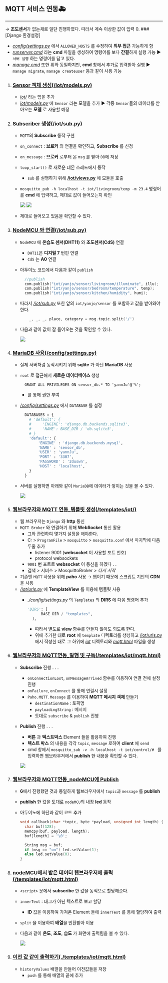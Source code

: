 ## MQTT 서비스 연동🚑
---
→ **조도센서**가 없는채로 일단 진행하였다. 따라서 계속 이상한 값이 입력
0. ### [Django 환경설정]
   - *[config/settings.py](./config/settings.py)*  에서 `ALLOWED_HOSTS` 를 수정하여 **외부 접근** 가능하게 함
   - *[runserver.cmd](./runserver.cmd)* 라는 **cmd** 파일을 생성하여 명령어를 보다 **간결**하게 실행 가능 ▶ `서버 실행` 하는 명령어를 담고 있다.
   - *[manage.cmd](./manage.cmd)* 또한 위와 동일하지만, **cmd** 창에서 추가로 입력받아 실행 ▶ `manage migrate`, `manage createuser` 등과 같이 사용 가능
1.  ### [Sensor 객체 생성(/iot/models.py)](./iot/models.py)
    - *[iot/](./iot/)* 라는 앱을 추가
    - *[iot/models.py](./iot/models.py)* 에 `Sensor` 라는 모델을 추가 ▶ 각종 `Sensor`들의 데이터를 받아오는 **모델** 로 사용할 예정
2.  ### [Subscriber 생성(/iot/sub.py)](./iot/sub.py)
    - `MQTT`의 **Subscribe** 동작 구현
    - `on_connect` : **브로커** 의 연결을 확인하고,   **Subscribe** 를 신청
    - `on_message` : **브로커** 로부터 온 `msg` 를 받아 `DB`에 저장 
    - `loop_start()` 로 새로운 데몬 스레드에서 동작
      - `sub` 를 실행하기 위해 **[/iot/views.py](./iot/views.py)** 에 모듈을 호출
    - `mosquitto_pub -h localhost -t iot/livingroom/temp -m 23.4` 명령어를 **cmd** 에 입력하고, 제대로 값이 들어오는지 확인

        ![](../img/img1.PNG)
        ![](../img/img2.PNG) 
    - 제대로 들어오고 있음을 확인할 수 있다.
3.  ### [NodeMCU 와 연결(/iot/sub.py)](./iot/sub.py)
    - `NodeMCU` 에 **온습도 센서(DHT11)**  와 **조도센서(CdS)**   연결
      - `DHT11`은 **디지털 7** 번핀 연결
      - `CdS` 는 **A0** 연결
    - 아두이노 코드에서 다음과 같이 `publish`
     
      ```c
        //publish
        com.publish("iot/yanjo/sensor/livingroom/illuminate", illu);
        com.publish("iot/yanjo/sensor/bedroom/temperature", temp);
        com.publish("iot/yanjo/sensor/kitchen/humidity", humi);
      ```  
    - 따라서 *[/iot/sub.py](./iot/sub.py)* 또한 앞의 `iot/yanjo/sensor` 를 포함하고 값을 받아와야 한다.

        ```c
            _, _, _, place, category = msg.topic.split('/') 
        ```
    - 다음과 같이 값이 잘 들어오는 것을 확인할 수 있다. 

        ![](../img/img3.PNG)
4.  ### [MariaDB 사용(/config/settings.py)](/config/settings.py)
    - 실제 서버처럼 동작시키기 위해 **sqlite** 가 아닌 **MariaDB** 사용
    - `root` 로 접근해서 **새로운 데이터베이스**  생성
      
      ```mysql
        GRANT ALL PRIVILEGES ON sensor_db.* TO 'yannJu'@'%';
      ```
        - 를 통해 권한 부여
    - *[/config/settings.py](./config/settings.py)* 에서 `DATABASE` 를 설정

      ```python
        DATABASES = {
          # 'default': {
          #     'ENGINE': 'django.db.backends.sqlite3',
          #     'NAME': BASE_DIR / 'db.sqlite3',
          # }
          'default': {
              'ENGINE' : 'django.db.backends.mysql',
              'NAME' : 'sensor_db',
              'USER' : 'yannJu',
              'PORT' : '3307',
              'PASSWORD' : '2duswn',
              'HOST' : 'localhost',
          }
        }
      ``` 
    - 서버를 실행하면 아래와 같이 `MariaDB`에 데이터가 쌓이는 것을 볼 수 있다.

      ![](../img/img4.PNG)
5.  ### [웹브라우저와 MQTT 연동_템플릿 생성(/templates/iot/)](./templates/iot/)
    - 웹 브라우저는 `Django`   와 **http** 통신
    - `MQTT Broker` 와 연결하기 위해 **WebSocket** 통신 활용
      - 그와 관련하여 몇가지 설정을 해야한다.
      - C: > `ProgramFile` > `mosquitto` > `mosquitto.conf` 에서 마지막에 다음 두줄 추가
        - listener 9001 (**websocket** 이 사용할 포트 번호)
        - protocol websockets
      - `9001` 번 포트로 **websocket** 이 통신을 하겠다 . .
      -  검색 > 서비스 > MosquittoBroker > *다시 시작*
    - 기존엔 `MQTT` 사용을 위해 **paho** 사용 → 웹이기 때문에 스크립트 기반의 **CDN** 을 사용 
    - *[/iot/urls.py](./iot/urls.py)* 에 **TemplateView** 를  이용해 템플릿 사용
      - *[./config/settings.py](./config/settings.py)* 의 `Templates` 의 **DIRS** 에 다음 명령어 추가

        ```python
        'DIRS': [
              BASE_DIR / "templates",
          ],
        ```
        - 따라서 별도로 **view** 함수를 만들지 않아도 되도록 한다.
        - 위에 추가한 대로 **root** 에 `template` 디렉토리를 생성하고 [/iot/urls.py](./iot/urls.py)에서 작성한 대로 그 하위에 *[iot](./templates/iot/)* 디렉토리와 *[mqtt.html](./templates/iot/mqtt.html)* 파일을 생성
6.  ### [웹브라우저와 MQTT연동_발행 및 구독(/templates/iot/mqtt.html)](./templates/iot/mqtt.html)
    - **Subscribe** 진행 . . .  
      -  `onConnectionLost`, `onMessageArrived` 함수를 이용하여 연결 전에 설정 진행
      -  `onFailure`, `onConnect` 를 통해 연결시 설정
      -  `Paho.MQTT.Message` 를 이용하여 **MQTT 메시지 객체** 만들기
         -  `destinationName` : 토픽명
         -  `payloadingString` : 메시지
         -  토대로 `subscribe` & `publish`  진행
    - **Publish** 진행 . . . 
      - **버튼** 과 **텍스트박스** Element 들을 활용하여 진행
      - **텍스트 박스** 의 내용을 각각 `topic`, `message` 로하여 **client** 에 `send`
      - cmd 창에서 `mosquitto_sub -v -h localhost -t iot/control/# ` 를 입력하면 웹브라우저에서 **publish** 한 내용을 확인할 수 있다.

      ![](../img/img5.PNG)
7.  ### [웹브라우저와 MQTT연동_nodeMCU에 Publish](./)
    - **6**에서 진행했던 것과 동일하게 웹브라우저에서 `topic`과 `message` 를 **publish**
    - **publish** 한 값을 토대로 `nodeMCU`의 내장 **led** 동작
    - 아두이노에 하단과 같이 코드 추가
       
      ```c
      void callback(char *topic, byte *payload, unsigned int length) {
        char buf[128];
        memcpy(buf, payload, length);
        buf[length] = '\0';

        String msg = buf;
        if (msg == "on") led.setValue(1);
        else led.setValue(0);
      }
      ```  
8.  ### [nodeMCU에서 받은 데이터 웹브라우저에 출력(/templates/iot/mqtt.html)](./templates/iot/mqtt.html)
    - `<script>` 문에서 **subscribe** 한 값을 동적으로 할당해준다.
    - `innerText` : 태그가 아닌 텍스트로 보고 할당
      - **ID** 값을 이용하여 가져온 Element 들에 `innerText` 를 통해 할당하여 출력  
    - `split` 을 이용하여 **배열**을 반환받아 이용
    - 다음과 같이 **온도**, **조도**, **습도** 가 화면에 출력됨을 볼 수 있다.
     
      ![](../img/img6.png)
9.  ### [이전 값 같이 출력하기(./templates/iot/mqtt.html)](./templates/iot/mqtt.html)
    -  `historyValues` 배열을 만들어 이전값들을 저장 
       -  `push` 를 통해 배열의 끝에 추가